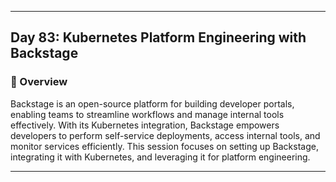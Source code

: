 ﻿---

## Day 83: Kubernetes Platform Engineering with Backstage

### 📘 Overview

Backstage is an open-source platform for building developer portals, enabling teams to streamline workflows and manage internal tools effectively. With its Kubernetes integration, Backstage empowers developers to perform self-service deployments, access internal tools, and monitor services efficiently. This session focuses on setting up Backstage, integrating it with Kubernetes, and leveraging it for platform engineering.

---
